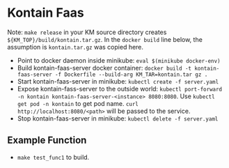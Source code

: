 # Kontain Faas

Note: `make release` in your KM source directory creates `${KM_TOP}/build/kontain.tar.gz`. In the `docker build`
line below, the assumption is `kontain.tar.gz` was copied here.

- Point to docker daemon inside minikube: `eval $(minikube docker-env)`
- Build kontain-faas-server docker container: `docker build -t kontain-faas-server -f Dockerfile --build-arg KM_TAR=kontain.tar gz .`
- Start kontain-faas-server in minikube: `kubectl create -f server.yaml`
- Expose kontain-fass-server to the outside world: `kubectl port-forward -n kontain kontain-faas-server-<instance> 8080:8080`. Use `kubectl get pod -n kontain` to get pod name. `curl http://localhost:8080/<path>` will be passed to the service.
- Stop kontain-faas-server in minikube: `kubectl delete -f server.yaml`

## Example Function

- `make test_func1` to build.
